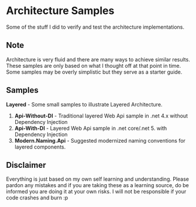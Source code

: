 # Architecture Samples

Some of the stuff I did to verify and test the architecture implementations.

## Note

Architecture is very fluid and there are many ways to achieve similar results. These
samples are only based on what I thought off at that point in time. Some samples may
be overly simplistic but they serve as a starter guide.

## Samples

**Layered**                - Some small samples to illustrate Layered Architecture.
1. **Api-Without-DI**      - Traditional layered Web Api sample in .net 4.x without Dependency Injection
2. **Api-With-DI**         - Layered Web Api sample in .net core/.net 5. with Dependency Injection
3. **Modern.Naming.Api**   - Suggested modernized naming conventions for layered components.

## Disclaimer

Everything is just based on my own self learning and understanding. Please pardon any mistakes
and if you are taking these as a learning source, do be informed you are doing it at your own
risks. I will not be responsible if your code crashes and burn :p